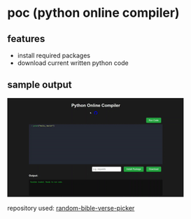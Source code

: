 # poc (python online compiler)

## features
- install required packages
- download current written python code

## sample output

<img src="https://raw.githubusercontent.com/8ORUZ7/random-bible-verse-picker/refs/heads/main/bible-sample.gif" alt="" width="80%"/>

repository used: [random-bible-verse-picker](https://github.com/8ORUZ7/random-bible-verse-picker)




